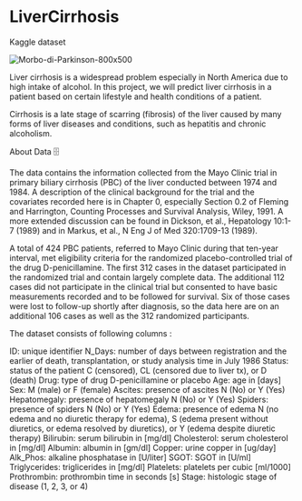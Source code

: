 # LiverCirrhosis
Kaggle dataset

![Morbo-di-Parkinson-800x500](https://user-images.githubusercontent.com/100385953/179639131-021f8324-3a30-4d59-9b5e-f87df49512bc.jpg)


Liver cirrhosis is a widespread problem especially in North America due to high intake of alcohol. In this project, we will predict liver cirrhosis in a patient based on certain lifestyle and health conditions of a patient.

Cirrhosis is a late stage of scarring (fibrosis) of the liver caused by many forms of liver diseases and conditions, such as hepatitis and chronic alcoholism.

About Data 🗄

The data contains the information collected from the Mayo Clinic trial in primary biliary cirrhosis (PBC) of the liver conducted between 1974 and 1984. A description of the clinical background for the trial and the covariates recorded here is in Chapter 0, especially Section 0.2 of Fleming and Harrington, Counting Processes and Survival Analysis, Wiley, 1991. A more extended discussion can be found in Dickson, et al., Hepatology 10:1-7 (1989) and in Markus, et al., N Eng J of Med 320:1709-13 (1989).

A total of 424 PBC patients, referred to Mayo Clinic during that ten-year interval, met eligibility criteria for the randomized placebo-controlled trial of the drug D-penicillamine. The first 312 cases in the dataset participated in the randomized trial and contain largely complete data. The additional 112 cases did not participate in the clinical trial but consented to have basic measurements recorded and to be followed for survival. Six of those cases were lost to follow-up shortly after diagnosis, so the data here are on an additional 106 cases as well as the 312 randomized participants.

The dataset consists of following columns :

ID: unique identifier
N_Days: number of days between registration and the earlier of death, transplantation, or study analysis time in July 1986
Status: status of the patient C (censored), CL (censored due to liver tx), or D (death)
Drug: type of drug D-penicillamine or placebo
Age: age in [days]
Sex: M (male) or F (female)
Ascites: presence of ascites N (No) or Y (Yes)
Hepatomegaly: presence of hepatomegaly N (No) or Y (Yes)
Spiders: presence of spiders N (No) or Y (Yes)
Edema: presence of edema N (no edema and no diuretic therapy for edema), S (edema present without diuretics, or edema resolved by diuretics), or Y (edema despite diuretic therapy)
Bilirubin: serum bilirubin in [mg/dl]
Cholesterol: serum cholesterol in [mg/dl]
Albumin: albumin in [gm/dl]
Copper: urine copper in [ug/day]
Alk_Phos: alkaline phosphatase in [U/liter]
SGOT: SGOT in [U/ml]
Triglycerides: triglicerides in [mg/dl]
Platelets: platelets per cubic [ml/1000]
Prothrombin: prothrombin time in seconds [s]
Stage: histologic stage of disease (1, 2, 3, or 4)
